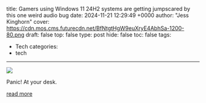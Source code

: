 title: Gamers using Windows 11 24H2 systems are getting jumpscared by this one weird audio bug
date: 2024-11-21 12:29:49 +0000
author: "Jess Kinghorn"
cover: https://cdn.mos.cms.futurecdn.net/BfNtgtHgW9euXryE4AbhSa-1200-80.png
draft: false
top: false
type: post
hide: false
toc: false
tags:
  - Tech
categories:
  - tech
---

![](https://cdn.mos.cms.futurecdn.net/BfNtgtHgW9euXryE4AbhSa-1200-80.png)

Panic! At your desk.

[read more](https://www.pcgamer.com/hardware/jumpscare-audio-bug-in-windows-11-24h2/)
